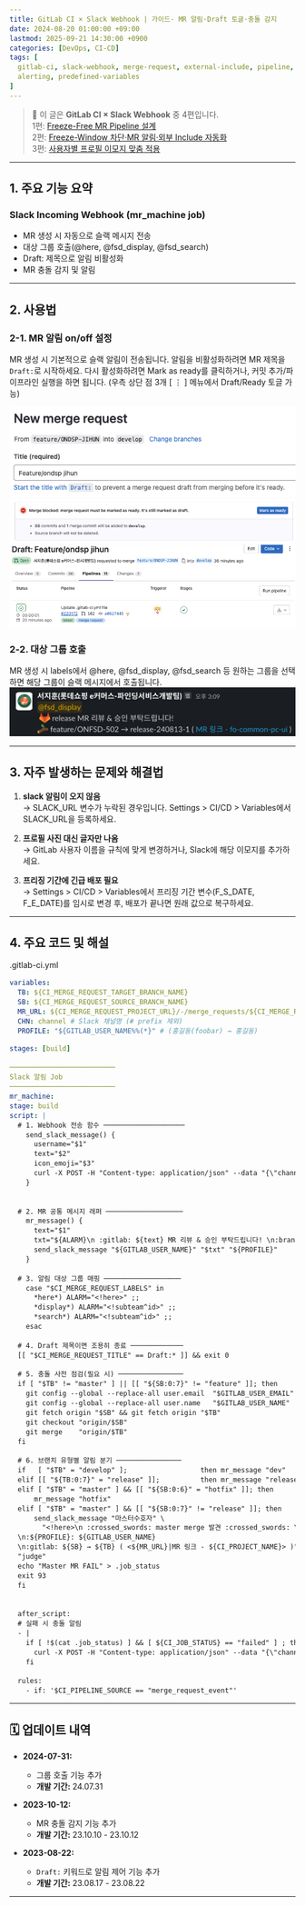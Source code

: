 ```yaml
---
title: GitLab CI × Slack Webhook | 가이드- MR 알림·Draft 토글·충돌 감지
date: 2024-08-20 01:00:00 +09:00
lastmod: 2025-09-21 14:30:00 +0900
categories: [DevOps, CI-CD]
tags: [
  gitlab-ci, slack-webhook, merge-request, external-include, pipeline, bash,
  alerting, predefined-variables
]
---
```


> 📌 이 글은 **GitLab CI × Slack Webhook** 중 4편입니다.  
> 1편: [Freeze-Free MR Pipeline 설계](/posts/gitlab_ci_0)  
> 2편: [Freeze-Window 차단·MR 알림·외부 Include 자동화](/posts/gitlab_ci_1)  
> 3편: [사용자별 프로필 이모지 맞춤 적용](/posts/gitlab_ci_2)  

---

## 1. 주요 기능 요약

### Slack Incoming Webhook (mr_machine job)
- MR 생성 시 자동으로 슬랙 메시지 전송
- 대상 그룹 호출(@here, @fsd_display, @fsd_search)
- Draft: 제목으로 알림 비활성화
- MR 충돌 감지 및 알림

---

## 2. 사용법

### 2-1. MR 알림 on/off 설정
MR 생성 시 기본적으로 슬랙 알림이 전송됩니다. 알림을 비활성화하려면 MR 제목을 `Draft:`로 시작하세요.
다시 활성화하려면 Mark as ready를 클릭하거나, 커밋 추가/파이프라인 실행을 하면 됩니다. (우측 상단 점 3개 [ ⋮ ] 메뉴에서 Draft/Ready 토글 가능)

![MR 알림 on/off](/assets/img/2025-01-25/2025-01-25-gitlab_ci_2024_1.png)
![MR 알림 Draft 예시](/assets/img/2025-01-25/2025-01-25-gitlab_ci_2024_2.png)
![MR 알림 Ready 예시](/assets/img/2025-01-25/2025-01-25-gitlab_ci_2024_3.png)

### 2-2. 대상 그룹 호출
MR 생성 시 labels에서 @here, @fsd_display, @fsd_search 등 원하는 그룹을 선택하면 해당 그룹이 슬랙 메시지에서 호출됩니다.
![대상 그룹 호출 예시2](/assets/img/2025-01-25/2025-01-25-gitlab_ci_2024_4.png)

---

## 3. 자주 발생하는 문제와 해결법

1. **slack 알림이 오지 않음**  
→ SLACK_URL 변수가 누락된 경우입니다. Settings > CI/CD > Variables에서 SLACK_URL을 등록하세요.

1. **프로필 사진 대신 글자만 나옴**  
→ GitLab 사용자 이름을 규칙에 맞게 변경하거나, Slack에 해당 이모지를 추가하세요.

1. **프리징 기간에 긴급 배포 필요**  
→ Settings > CI/CD > Variables에서 프리징 기간 변수(F_S_DATE, F_E_DATE)를 임시로 변경 후, 배포가 끝나면 원래 값으로 복구하세요.

---

## 4. 주요 코드 및 해설


.gitlab-ci.yml
```yaml
variables:
  TB: ${CI_MERGE_REQUEST_TARGET_BRANCH_NAME}
  SB: ${CI_MERGE_REQUEST_SOURCE_BRANCH_NAME}
  MR_URL: ${CI_MERGE_REQUEST_PROJECT_URL}/-/merge_requests/${CI_MERGE_REQUEST_IID}
  CHN: channel # Slack 채널명 (# prefix 제외)
  PROFILE: "${GITLAB_USER_NAME%%(*}" # (홍길동(foobar) → 홍길동)
```

```yaml
stages: [build]

──────────────────────────
Slack 알림 Job
──────────────────────────
mr_machine:
stage: build
script: |
  # 1. Webhook 전송 함수 ────────────────────
    send_slack_message() {
      username="$1"
      text="$2"
      icon_emoji="$3"
      curl -X POST -H "Content-type: application/json" --data "{\"channel\": \"#${CHN}\", \"username\": \"${username}\", \"text\":\"${text}\", \"icon_emoji\": \":${icon_emoji}:\" }" $SLACK_URL
    }


  # 2. MR 공통 메시지 래퍼 ───────────────────
    mr_message() {
      text="$1"
      txt="${ALARM}\n :gitlab: ${text} MR 리뷰 & 승인 부탁드립니다! \n:branch: ${SB} → ${TB} ( <${MR_URL}|MR 링크 - ${CI_PROJECT_NAME}> )"
      send_slack_message "${GITLAB_USER_NAME}" "$txt" "${PROFILE}"
    }

  # 3. 알림 대상 그룹 매핑 ───────────────────
    case "$CI_MERGE_REQUEST_LABELS" in
      *here*) ALARM="<!here>" ;;
      *display*) ALARM="<!subteam^id>" ;;
      *search*) ALARM="<!subteam^id>" ;;
    esac

  # 4. Draft 제목이면 조용히 종료 ─────────────
  [[ "$CI_MERGE_REQUEST_TITLE" == Draft:* ]] && exit 0

  # 5. 충돌 사전 점검(필요 시) ────────────────
  if [ "$TB" != "master" ] || [[ "${SB:0:7}" != "feature" ]]; then
    git config --global --replace-all user.email  "$GITLAB_USER_EMAIL"
    git config --global --replace-all user.name   "$GITLAB_USER_NAME"
    git fetch origin "$SB" && git fetch origin "$TB"
    git checkout "origin/$SB"
    git merge    "origin/$TB"
  fi

  # 6. 브랜치 유형별 알림 분기 ────────────────
  if   [ "$TB" = "develop" ];                  then mr_message "dev"
  elif [[ "${TB:0:7}" = "release" ]];          then mr_message "release"
  elif [ "$TB" = "master" ] && [[ "${SB:0:6}" = "hotfix" ]]; then
      mr_message "hotfix"
  elif [ "$TB" = "master" ] && [[ "${SB:0:7}" != "release" ]]; then
      send_slack_message "마스터수호자" \
        "<!here>\n :crossed_swords: master merge 발견 :crossed_swords: \
  \n:${PROFILE}: ${GITLAB_USER_NAME}
  \n:gitlab: ${SB} → ${TB} ( <${MR_URL}|MR 링크 - ${CI_PROJECT_NAME}> )"
  "judge"
  echo "Master MR FAIL" > .job_status
  exit 93
  fi


  after_script:
  # 실패 시 충돌 알림
  - |
    if [ !$(cat .job_status) ] && [ ${CI_JOB_STATUS} == "failed" ] ; then
      curl -X POST -H "Content-type: application/json" --data "{\"channel\": \"#channel\", \"username\": \"${GITLAB_USER_NAME}\", \"text\":\" :branch: 충돌 발생 :broken_branch:\n:폭발: ${SB} → ${TB} ( <${MR_URL}|MR 링크 - ${CI_PROJECT_NAME}> ) \", \"icon_emoji\": \":${GITLAB_USER_NAME%%(*}:\" }" $SLACK_URL
    fi

  rules:
    - if: '$CI_PIPELINE_SOURCE == "merge_request_event"'
```

---

## 🗓️ 업데이트 내역

- **2024-07-31:**  
  - 그룹 호출 기능 추가
  - **개발 기간:** 24.07.31

- **2023-10-12:**  
  - MR 충돌 감지 기능 추가
  - **개발 기간:** 23.10.10 - 23.10.12

- **2023-08-22:**  
  - `Draft:` 키워드로 알림 제어 기능 추가
  - **개발 기간:** 23.08.17 - 23.08.22

---